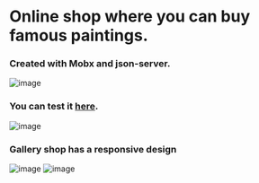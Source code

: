# Online shop where you can buy famous paintings. 

### Created with Mobx and json-server. 

![image](https://user-images.githubusercontent.com/69147255/174999371-375669dc-4d3c-40c0-812f-ed327c7afb9f.png)

### You can test it [here](https://marikakonturova.github.io/gallery_shop/).

![image](https://user-images.githubusercontent.com/69147255/174999655-125bc64a-4379-4e00-b98c-e2182f28f8bc.png)

### Gallery shop has a responsive design

![image](https://user-images.githubusercontent.com/69147255/174999904-563e399d-13df-4c8c-a2f5-33d26f7030b6.png)
![image](https://user-images.githubusercontent.com/69147255/174999934-59db31a0-165b-497f-97d6-d1aea10360df.png)
